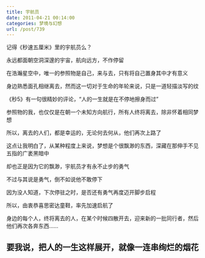 ```yaml
---
title: 宇航员
date: 2011-04-21 00:14:00
categories: 梦境与幻想
url: /post/739
---
```


记得《秒速五厘米》里的宇航员么？

永远都面朝空洞深邃的宇宙，航向远方，不作停留

在浩瀚星空中，唯一的参照物是自己，来与去，只有将自己置身其中才有意义

身边熟悉面孔相继离去，然而这一切对于生命的年轮来说，只是一道轻描淡写的纹

《秒5》有一句很精妙的评论，“人的一生就是在不停地擦身而过”

参照物的我，也仅仅是在朝一个未知方向航行，所有人终将离去，除非怀着相同梦想

所以，离去的人们，都是幸运的，无论何去何从，他们再次上路了

这点让我明白了，从某种程度上来说，梦想是个很飘渺的东西，深藏在那伸手不见五指的广袤黑暗中

却也正是因为它的飘渺，宇航员才有永不止步的勇气

不过与其说是勇气，倒不如说他不敢停下

因为没人知道，下次停驻之时，是否还有勇气再度迈开脚步启程

所以，由衷恭喜思密达童鞋，率先加速启航了

身边的每个人，终将离去的人，在某个时候四散开去，迎来新的一批同行者，然后他们再次各奔东西……

## 要我说，把人的一生这样展开，就像一连串绚烂的烟花
